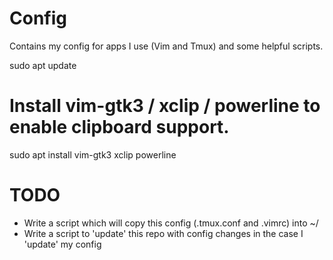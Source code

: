 # Config
Contains my config for apps I use (Vim and Tmux) and some helpful scripts. 

sudo apt update

# Install vim-gtk3 / xclip / powerline to enable clipboard support.
sudo apt install vim-gtk3 xclip powerline

# TODO
- Write a script which will copy this config (.tmux.conf and .vimrc) into ~/
- Write a script to 'update' this repo with config changes in the case I 'update' my config

